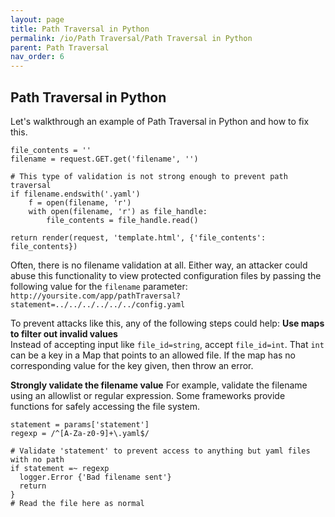 ```yaml
---
layout: page
title: Path Traversal in Python
permalink: /io/Path Traversal/Path Traversal in Python
parent: Path Traversal
nav_order: 6
---
```


## Path Traversal in Python 


Let's walkthrough an example of Path Traversal in Python and how to fix this.

```
file_contents = ''
filename = request.GET.get('filename', '')

# This type of validation is not strong enough to prevent path traversal
if filename.endswith('.yaml')
    f = open(filename, 'r')
    with open(filename, 'r') as file_handle:
        file_contents = file_handle.read()

return render(request, 'template.html', {'file_contents': file_contents})
``` 


Often, there is no filename validation at all. 
Either way, an attacker could abuse this functionality to view protected configuration files by passing the
following value for the ```filename``` parameter:
```http://yoursite.com/app/pathTraversal?statement=../../../../../../config.yaml``` 


To prevent attacks like this, any of the following steps could help: 
**Use maps to filter out invalid values**  
Instead of accepting input like ```file_id=string```, accept
```file_id=int```. That ```int``` can be a key in a Map that points to an allowed file. 
If the map has no corresponding value for the key given, then throw an error.

**Strongly validate the filename value** 
For example, validate the filename using an allowlist or regular expression.
Some frameworks provide functions for safely accessing the file system. 

```
statement = params['statement']
regexp = /^[A-Za-z0-9]+\.yaml$/

# Validate 'statement' to prevent access to anything but yaml files with no path
if statement =~ regexp
  logger.Error {'Bad filename sent'}
  return
}
# Read the file here as normal
```


